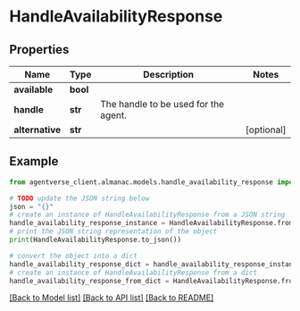 # HandleAvailabilityResponse


## Properties

Name | Type | Description | Notes
------------ | ------------- | ------------- | -------------
**available** | **bool** |  | 
**handle** | **str** | The handle to be used for the agent. | 
**alternative** | **str** |  | [optional] 

## Example

```python
from agentverse_client.almanac.models.handle_availability_response import HandleAvailabilityResponse

# TODO update the JSON string below
json = "{}"
# create an instance of HandleAvailabilityResponse from a JSON string
handle_availability_response_instance = HandleAvailabilityResponse.from_json(json)
# print the JSON string representation of the object
print(HandleAvailabilityResponse.to_json())

# convert the object into a dict
handle_availability_response_dict = handle_availability_response_instance.to_dict()
# create an instance of HandleAvailabilityResponse from a dict
handle_availability_response_from_dict = HandleAvailabilityResponse.from_dict(handle_availability_response_dict)
```
[[Back to Model list]](../README.md#documentation-for-models) [[Back to API list]](../README.md#documentation-for-api-endpoints) [[Back to README]](../README.md)


